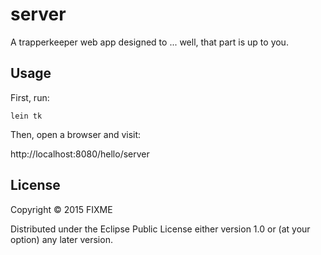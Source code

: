 # server

A trapperkeeper web app designed to ... well, that part is up to you.

## Usage

First, run:

`lein tk`

Then, open a browser and visit:

http://localhost:8080/hello/server


## License

Copyright © 2015 FIXME

Distributed under the Eclipse Public License either version 1.0 or (at
your option) any later version.
